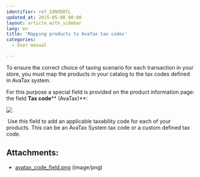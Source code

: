 ```yaml
---
identifier: ref_SXNVD8TL
updated_at: 2015-05-08 00:00
layout: article_with_sidebar
lang: en
title: 'Mapping products to AvaTax tax codes'
categories:
  - User manual

---
```



To ensure the correct choice of taxing scenario for each transaction in your store, you must map the products in your catalog to the tax codes defined in AvaTax system.

For this purpose a special field is provided on the product information page: the field **Tax code**** (AvaTax)**:

![]({{site.baseurl}}/attachments/8749241/8717394.png?effects=drop-shadow)

 Use this field to add an applicable taxability code for each of your products. This can be an AvaTax System tax code or a custom defined tax code.

## Attachments:

* [avatax_code_field.png]({{site.baseurl}}/attachments/8749241/8717394.png) (image/png)